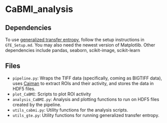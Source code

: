 # CaBMI_analysis

## Dependencies
To use [generalized transfer entropy](https://github.com/olavolav/te-causality), follow the setup instructions in `GTE_Setup.md`. You may also need the newest version of Matplotlib. Other dependencies include pandas, seaborn, scikit-image, scikit-learn

## Files
- `pipeline.py`: Wraps the TIFF data (specifically, coming as BIGTIFF data), uses [Caiman](https://github.com/flatironinstitute/CaImAn) to extract ROIs and their activity, and stores the data in HDF5 files.
- `plot_CaBMI`: Scripts to plot ROI activity
- `analysis_CaBMI.py`: Analysis and plotting functions to run on HDF5 files created by the pipeline.
- `utils_cabmi.py`: Utility functions for the analysis scripts.
- `utils_gte.py`: Utility functions for running generalized transfer entropy.
